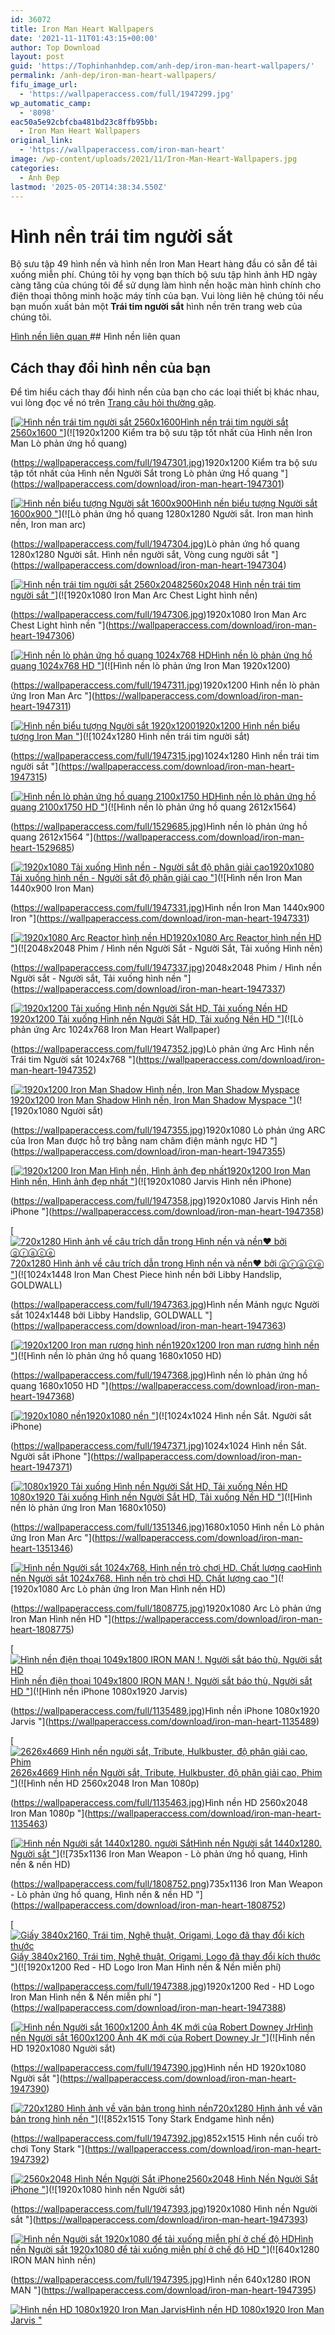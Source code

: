 ```yaml
---
id: 36072
title: Iron Man Heart Wallpapers
date: '2021-11-11T01:43:15+00:00'
author: Top Download
layout: post
guid: 'https://Tophinhanhdep.com/anh-dep/iron-man-heart-wallpapers/'
permalink: /anh-dep/iron-man-heart-wallpapers/
fifu_image_url:
  - 'https://wallpaperaccess.com/full/1947299.jpg'
wp_automatic_camp:
  - '8098'
eac50a5e92cbfcba481bd23c8ffb95bb:
  - Iron Man Heart Wallpapers
original_link:
  - 'https://wallpaperaccess.com/iron-man-heart'
image: /wp-content/uploads/2021/11/Iron-Man-Heart-Wallpapers.jpg
categories:
  - Ảnh Đẹp
lastmod: '2025-05-20T14:38:34.550Z'
---
```

# Hình nền trái tim người sắt

Bộ sưu tập 49 hình nền và hình nền Iron Man Heart hàng đầu có sẵn để tải xuống miễn phí. Chúng tôi hy vọng bạn thích bộ sưu tập hình ảnh HD ngày càng tăng của chúng tôi để sử dụng làm hình nền hoặc màn hình chính cho điện thoại thông minh hoặc máy tính của bạn. Vui lòng liên hệ chúng tôi nếu bạn muốn xuất bản một **Trái tim người sắt** hình nền trên trang web của chúng tôi.

[Hình nền liên quan ](#related) ## Hình nền liên quan

## Cách thay đổi hình nền của bạn

Để tìm hiểu cách thay đổi hình nền của bạn cho các loại thiết bị khác nhau, vui lòng đọc về nó trên [Trang câu hỏi thường gặp](https://tophinhanhdep.com/faq/).

  
[[![Hình nền trái tim người sắt 2560x1600](https://wallpaperaccess.com/full/1947299.jpg)Hình nền trái tim người sắt 2560x1600 "](https://wallpaperaccess.com/download/iron-man-heart-1947299)](![1920x1200 Kiểm tra bộ sưu tập tốt nhất của Hình nền Iron Man Lò phản ứng hồ quang)

(https://wallpaperaccess.com/full/1947301.jpg)1920x1200 Kiểm tra bộ sưu tập tốt nhất của Hình nền Người Sắt trong Lò phản ứng Hồ quang "](https://wallpaperaccess.com/download/iron-man-heart-1947301)

[[![Hình nền biểu tượng Người sắt 1600x900](https://wallpaperaccess.com/full/1947303.png)Hình nền biểu tượng Người sắt 1600x900 "](https://wallpaperaccess.com/download/iron-man-heart-1947303)](![Lò phản ứng hồ quang 1280x1280 Người sắt.  Iron man hình nền, Iron man arc)

(https://wallpaperaccess.com/full/1947304.jpg)Lò phản ứng hồ quang 1280x1280 Người sắt. Hình nền người sắt, Vòng cung người sắt "](https://wallpaperaccess.com/download/iron-man-heart-1947304)

[[![Hình nền trái tim người sắt 2560x2048](https://wallpaperaccess.com/full/1808767.png)2560x2048 Hình nền trái tim người sắt "](https://wallpaperaccess.com/download/iron-man-heart-1808767)](![1920x1080 Iron Man Arc Chest Light hình nền)

(https://wallpaperaccess.com/full/1947306.jpg)1920x1080 Iron Man Arc Chest Light hình nền "](https://wallpaperaccess.com/download/iron-man-heart-1947306)

[[![Hình nền lò phản ứng hồ quang 1024x768 HD](https://wallpaperaccess.com/full/1947310.jpg)Hình nền lò phản ứng hồ quang 1024x768 HD "](https://wallpaperaccess.com/download/iron-man-heart-1947310)](![Hình nền lò phản ứng Iron Man 1920x1200)

(https://wallpaperaccess.com/full/1947311.jpg)1920x1200 Hình nền lò phản ứng Iron Man Arc "](https://wallpaperaccess.com/download/iron-man-heart-1947311)

[[![Hình nền biểu tượng Người sắt 1920x1200](https://wallpaperaccess.com/full/801780.png)1920x1200 Hình nền biểu tượng Iron Man "](https://wallpaperaccess.com/download/iron-man-heart-801780)](![1024x1280 Hình nền trái tim người sắt)

(https://wallpaperaccess.com/full/1947315.jpg)1024x1280 Hình nền trái tim người sắt "](https://wallpaperaccess.com/download/iron-man-heart-1947315)

[[![Hình nền lò phản ứng hồ quang 2100x1750 HD](https://wallpaperaccess.com/full/1947324.jpg)Hình nền lò phản ứng hồ quang 2100x1750 HD "](https://wallpaperaccess.com/download/iron-man-heart-1947324)](![Hình nền lò phản ứng hồ quang 2612x1564)

(https://wallpaperaccess.com/full/1529685.jpg)Hình nền lò phản ứng hồ quang 2612x1564 "](https://wallpaperaccess.com/download/iron-man-heart-1529685)

[[![1920x1080 Tải xuống Hình nền - Người sắt độ phân giải cao](https://wallpaperaccess.com/full/1947329.jpg)1920x1080 Tải xuống hình nền - Người sắt độ phân giải cao "](https://wallpaperaccess.com/download/iron-man-heart-1947329)](![Hình nền Iron Man 1440x900 Iron Man)

(https://wallpaperaccess.com/full/1947331.jpg)Hình nền Iron Man 1440x900 Iron "](https://wallpaperaccess.com/download/iron-man-heart-1947331)

[[![1920x1080 Arc Reactor hình nền HD](https://wallpaperaccess.com/full/1947333.jpg)1920x1080 Arc Reactor hình nền HD "](https://wallpaperaccess.com/download/iron-man-heart-1947333)](![2048x2048 Phim / Hình nền Người Sắt - Người Sắt, Tải xuống Hình nền)

(https://wallpaperaccess.com/full/1947337.jpg)2048x2048 Phim / Hình nền Người sắt - Người sắt, Tải xuống hình nền "](https://wallpaperaccess.com/download/iron-man-heart-1947337)

[[![1920x1200 Tải xuống Hình nền Người Sắt HD, Tải xuống Nền HD](https://wallpaperaccess.com/full/1947350.jpg)1920x1200 Tải xuống Hình nền Người Sắt HD, Tải xuống Nền HD "](https://wallpaperaccess.com/download/iron-man-heart-1947350)](![Lò phản ứng Arc 1024x768 Iron Man Heart Wallpaper)

(https://wallpaperaccess.com/full/1947352.jpg)Lò phản ứng Arc Hình nền Trái tim Người sắt 1024x768 "](https://wallpaperaccess.com/download/iron-man-heart-1947352)

[[![1920x1200 Iron Man Shadow Hình nền, Iron Man Shadow Myspace](https://wallpaperaccess.com/full/1447553.jpg)1920x1200 Iron Man Shadow Hình nền, Iron Man Shadow Myspace "](https://wallpaperaccess.com/download/iron-man-heart-1447553)](![1920x1080 Người sắt)

(https://wallpaperaccess.com/full/1947355.jpg)1920x1080 Lò phản ứng ARC của Iron Man được hỗ trợ bằng nam châm điện mảnh ngực HD "](https://wallpaperaccess.com/download/iron-man-heart-1947355)

[[![1920x1200 Iron Man Hình nền, Hình ảnh đẹp nhất](https://wallpaperaccess.com/full/1947356.jpg)1920x1200 Iron Man Hình nền, Hình ảnh đẹp nhất "](https://wallpaperaccess.com/download/iron-man-heart-1947356)](![1920x1080 Jarvis Hình nền iPhone)

(https://wallpaperaccess.com/full/1947358.jpg)1920x1080 Jarvis Hình nền iPhone "](https://wallpaperaccess.com/download/iron-man-heart-1947358)

[[![720x1280 Hình ảnh về câu trích dẫn trong Hình nền và nền❤ bởi ⓖⓡⓐⓒⓔ](https://wallpaperaccess.com/full/1666843.jpg)720x1280 Hình ảnh về câu trích dẫn trong Hình nền và nền❤ bởi ⓖⓡⓐⓒⓔ "](https://wallpaperaccess.com/download/iron-man-heart-1666843)](![1024x1448 Iron Man Chest Piece hình nền bởi Libby Handslip, GOLDWALL)

(https://wallpaperaccess.com/full/1947363.jpg)Hình nền Mảnh ngực Người sắt 1024x1448 bởi Libby Handslip, GOLDWALL "](https://wallpaperaccess.com/download/iron-man-heart-1947363)

[[![1920x1200 Iron man rương hình nền](https://wallpaperaccess.com/full/1947365.jpg)1920x1200 Iron man rương hình nền "](https://wallpaperaccess.com/download/iron-man-heart-1947365)](![Hình nền lò phản ứng hồ quang 1680x1050 HD)

(https://wallpaperaccess.com/full/1947368.jpg)Hình nền lò phản ứng hồ quang 1680x1050 HD "](https://wallpaperaccess.com/download/iron-man-heart-1947368)

[[![1920x1080 nền](https://wallpaperaccess.com/full/1947369.jpg)1920x1080 nền "](https://wallpaperaccess.com/download/iron-man-heart-1947369)](![1024x1024 Hình nền Sắt.  Người sắt iPhone)

(https://wallpaperaccess.com/full/1947371.jpg)1024x1024 Hình nền Sắt. Người sắt iPhone "](https://wallpaperaccess.com/download/iron-man-heart-1947371)

[[![1080x1920 Tải xuống Hình nền Người Sắt HD, Tải xuống Nền HD](https://wallpaperaccess.com/full/1947372.jpg)1080x1920 Tải xuống Hình nền Người Sắt HD, Tải xuống Nền HD "](https://wallpaperaccess.com/download/iron-man-heart-1947372)](![Hình nền lò phản ứng Iron Man 1680x1050)

(https://wallpaperaccess.com/full/1351346.jpg)1680x1050 Hình nền Lò phản ứng Iron Man Arc "](https://wallpaperaccess.com/download/iron-man-heart-1351346)

[[![Hình nền Người sắt 1024x768.  Hình nền trò chơi HD.  Chất lượng cao](https://wallpaperaccess.com/full/1947375.png)Hình nền Người sắt 1024x768. Hình nền trò chơi HD. Chất lượng cao "](https://wallpaperaccess.com/download/iron-man-heart-1947375)](![1920x1080 Arc Lò phản ứng Iron Man Hình nền HD)

(https://wallpaperaccess.com/full/1808775.jpg)1920x1080 Arc Lò phản ứng Iron Man Hình nền HD "](https://wallpaperaccess.com/download/iron-man-heart-1808775)

[[![Hình nền điện thoại 1049x1800 IRON MAN !.  Người sắt báo thù, Người sắt HD](https://wallpaperaccess.com/full/1183281.jpg)Hình nền điện thoại 1049x1800 IRON MAN !. Người sắt báo thù, Người sắt HD "](https://wallpaperaccess.com/download/iron-man-heart-1183281)](![Hình nền iPhone 1080x1920 Jarvis)

(https://wallpaperaccess.com/full/1135489.jpg)Hình nền iPhone 1080x1920 Jarvis "](https://wallpaperaccess.com/download/iron-man-heart-1135489)

[[![2626x4669 Hình nền người sắt, Tribute, Hulkbuster, độ phân giải cao, Phim](https://wallpaperaccess.com/full/1947380.jpg)2626x4669 Hình nền Người sắt, Tribute, Hulkbuster, độ phân giải cao, Phim "](https://wallpaperaccess.com/download/iron-man-heart-1947380)](![Hình nền HD 2560x2048 Iron Man 1080p)

(https://wallpaperaccess.com/full/1135463.jpg)Hình nền HD 2560x2048 Iron Man 1080p "](https://wallpaperaccess.com/download/iron-man-heart-1135463)

[[![Hình nền Người sắt 1440x1280.  người Sắt](https://wallpaperaccess.com/full/1947385.jpg)Hình nền Người sắt 1440x1280. Người sắt "](https://wallpaperaccess.com/download/iron-man-heart-1947385)](![735x1136 Iron Man Weapon - Lò phản ứng hồ quang, Hình nền & nền HD)

(https://wallpaperaccess.com/full/1808752.png)735x1136 Iron Man Weapon - Lò phản ứng hồ quang, Hình nền &amp; nền HD "](https://wallpaperaccess.com/download/iron-man-heart-1808752)

[[![Giấy 3840x2160, Trái tim, Nghệ thuật, Origami, Logo đã thay đổi kích thước](https://wallpaperaccess.com/full/1947387.jpg)Giấy 3840x2160, Trái tim, Nghệ thuật, Origami, Logo đã thay đổi kích thước "](https://wallpaperaccess.com/download/iron-man-heart-1947387)](![1920x1200 Red - HD Logo Iron Man Hình nền & Nền miễn phí)

(https://wallpaperaccess.com/full/1947388.jpg)1920x1200 Red - HD Logo Iron Man Hình nền &amp; Nền miễn phí "](https://wallpaperaccess.com/download/iron-man-heart-1947388)

[[![Hình nền Người sắt 1600x1200 Ảnh 4K mới của Robert Downey Jr](https://wallpaperaccess.com/full/1947389.jpg)Hình nền Người sắt 1600x1200 Ảnh 4K mới của Robert Downey Jr "](https://wallpaperaccess.com/download/iron-man-heart-1947389)](![Hình nền HD 1920x1080 Người sắt)

(https://wallpaperaccess.com/full/1947390.jpg)Hình nền HD 1920x1080 Người sắt "](https://wallpaperaccess.com/download/iron-man-heart-1947390)

[[![720x1280 Hình ảnh về văn bản trong hình nền](https://wallpaperaccess.com/full/1947391.jpg)720x1280 Hình ảnh về văn bản trong hình nền "](https://wallpaperaccess.com/download/iron-man-heart-1947391)](![852x1515 Tony Stark Endgame hình nền)

(https://wallpaperaccess.com/full/1947392.jpg)852x1515 Hình nền cuối trò chơi Tony Stark "](https://wallpaperaccess.com/download/iron-man-heart-1947392)

[[![2560x2048 Hình Nền Người Sắt iPhone](https://wallpaperaccess.com/full/1773155.jpg)2560x2048 Hình Nền Người Sắt iPhone "](https://wallpaperaccess.com/download/iron-man-heart-1773155)](![1920x1080 hình nền Người sắt)

(https://wallpaperaccess.com/full/1947393.jpg)1920x1080 Hình nền Người sắt "](https://wallpaperaccess.com/download/iron-man-heart-1947393)

[[![Hình nền Người sắt 1920x1080 để tải xuống miễn phí ở chế độ HD](https://wallpaperaccess.com/full/1135479.jpg)Hình nền Người sắt 1920x1080 để tải xuống miễn phí ở chế độ HD "](https://wallpaperaccess.com/download/iron-man-heart-1135479)](![640x1280 IRON MAN hình nền)

(https://wallpaperaccess.com/full/1947395.jpg)Hình nền 640x1280 IRON MAN "](https://wallpaperaccess.com/download/iron-man-heart-1947395)

[![Hình nền HD 1080x1920 Iron Man Jarvis](https://wallpaperaccess.com/full/1612950.jpg)Hình nền HD 1080x1920 Iron Man Jarvis " ](https://wallpaperaccess.com/download/iron-man-heart-1612950)
